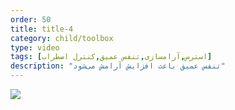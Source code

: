 ```yaml
---
order: 50
title: title-4
category: child/toolbox
type: video
tags: [استرس,آرامسازی,تنفس عمیق,کنترل اضطراب]
description: "تنفس عمیق باعث افزایش آرامش می‌شود"
---
```


[![](../../static/images/deep-breathing-cover.webp)](../../static/videos/deep-breathing.mp4)